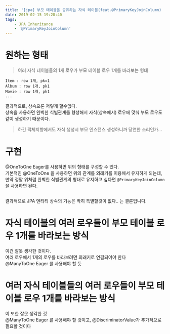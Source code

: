 ```yaml
---
title: '[jpa] 부모 테이블을 공유하는 자식 테이블(feat.@PrimaryKeyJoinColumn)  '
date: 2019-02-15 19:28:40
tags:
    - JPA Inheritance
    - '@PrimaryKeyJoinColumn'
---
```


# 원하는 형태
> 여러 자식 테이블들의 1개 로우가 부모 테이블 로우 1개를 바라보는 형태  

```
Item : row 1개, pk=1  
Album : row 1개, pk1  
Movie : row 1개, pk1  
...
```

결과적으로, 상속으론 저렇게 할수없다.  
상속을 사용하면 완벽한 식별관계를 형성해서 자식(상속에서) 로우에 맞춰 부모 로우도 같이 생성하기 때문이다.  
> 하긴 객체지향에서도 자식 생성시 부모 인스턴스 생성하니까 당연한 소리인가...  

# 구현
@OneToOne Eager를 사용하면 위의 형태를 구성할 수 있다.  
기본적인 @OneToOne 을 사용하면 위의 관계를 외래키를 이용해서 유지하게 되는데,  
만약 정말 위처럼 완벽한 식별관계의 형태로 유지하고 싶다면 `@PrimaryKeyJoinColumn`을 사용하면 된다.  

```java

```

결과적으로 JPA 엔티티 상속의 기능은 딱히 특별할것이 없다.. 는 결론입니다.  


# 자식 테이블의 여러 로우들이 부모 테이블 로우 1개를 바라보는 방식  
이건 잘못 생각한 것이다.  
여러 로우에서 1개의 로우를 바라보려면 외래키로 연결되어야 한다  
@ManyToOne Eager 를 사용해야 할 듯  

# 여러 자식 테이블들의 여러 로우들이 부모 테이블 로우 1개를 바라보는 방식  
이 또한 잘못 생각한 것  
@ManyToOne Eager 를 사용해야 할 것이고, @DiscriminatorValue가 추가적으로 필요할 것이다  

<!-- more -->